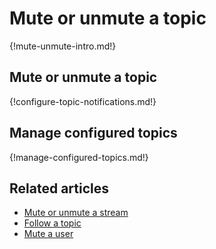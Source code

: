 # Mute or unmute a topic

{!mute-unmute-intro.md!}

## Mute or unmute a topic

{!configure-topic-notifications.md!}

## Manage configured topics

{!manage-configured-topics.md!}

## Related articles

* [Mute or unmute a stream](/help/mute-a-stream)
* [Follow a topic](/help/follow-a-topic)
* [Mute a user](/help/mute-a-user)
